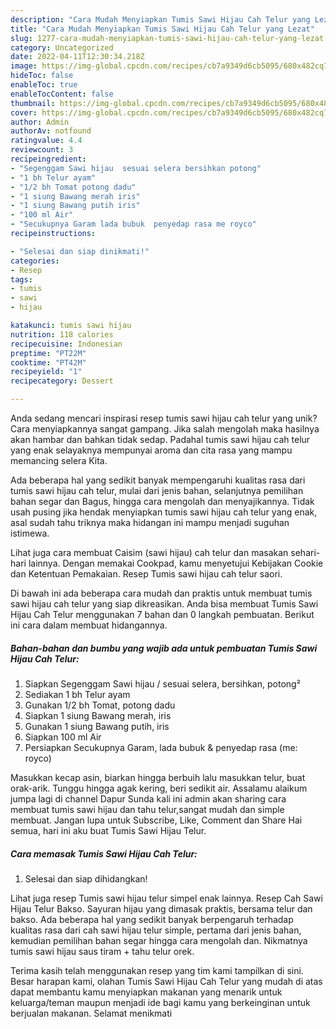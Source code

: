 ```yaml
---
description: "Cara Mudah Menyiapkan Tumis Sawi Hijau Cah Telur yang Lezat"
title: "Cara Mudah Menyiapkan Tumis Sawi Hijau Cah Telur yang Lezat"
slug: 1277-cara-mudah-menyiapkan-tumis-sawi-hijau-cah-telur-yang-lezat
category: Uncategorized
date: 2022-04-11T12:30:34.218Z
image: https://img-global.cpcdn.com/recipes/cb7a9349d6cb5095/680x482cq70/tumis-sawi-hijau-cah-telur-foto-resep-utama.jpg
hideToc: false
enableToc: true
enableTocContent: false
thumbnail: https://img-global.cpcdn.com/recipes/cb7a9349d6cb5095/680x482cq70/tumis-sawi-hijau-cah-telur-foto-resep-utama.jpg
cover: https://img-global.cpcdn.com/recipes/cb7a9349d6cb5095/680x482cq70/tumis-sawi-hijau-cah-telur-foto-resep-utama.jpg
author: Admin
authorAv: notfound
ratingvalue: 4.4
reviewcount: 3
recipeingredient:
- "Segenggam Sawi hijau  sesuai selera bersihkan potong"
- "1 bh Telur ayam"
- "1/2 bh Tomat potong dadu"
- "1 siung Bawang merah iris"
- "1 siung Bawang putih iris"
- "100 ml Air"
- "Secukupnya Garam lada bubuk  penyedap rasa me royco"
recipeinstructions:

- "Selesai dan siap dinikmati!"
categories:
- Resep
tags:
- tumis
- sawi
- hijau

katakunci: tumis sawi hijau 
nutrition: 118 calories
recipecuisine: Indonesian
preptime: "PT22M"
cooktime: "PT42M"
recipeyield: "1"
recipecategory: Dessert

---
```





Anda sedang mencari inspirasi resep tumis sawi hijau cah telur yang unik? Cara menyiapkannya sangat gampang. Jika salah mengolah maka hasilnya akan hambar dan bahkan tidak sedap. Padahal tumis sawi hijau cah telur yang enak selayaknya mempunyai aroma dan cita rasa yang mampu memancing selera Kita.





Ada beberapa hal yang sedikit banyak mempengaruhi kualitas rasa dari tumis sawi hijau cah telur, mulai dari jenis bahan, selanjutnya pemilihan bahan segar dan Bagus, hingga cara mengolah dan menyajikannya. Tidak usah pusing jika hendak menyiapkan tumis sawi hijau cah telur yang enak,      asal sudah tahu triknya maka hidangan ini mampu menjadi suguhan istimewa.














Lihat juga cara membuat Caisim (sawi hijau) cah telur dan masakan sehari-hari lainnya. Dengan memakai Cookpad, kamu menyetujui Kebijakan Cookie dan Ketentuan Pemakaian. Resep Tumis sawi hijau cah telur saori.






Di bawah ini ada beberapa cara mudah dan praktis untuk membuat tumis sawi hijau cah telur yang siap dikreasikan. Anda bisa membuat Tumis Sawi Hijau Cah Telur menggunakan 7 bahan dan 0 langkah pembuatan. Berikut ini cara dalam membuat hidangannya.

<!--inarticleads1-->

##### Bahan-bahan dan bumbu yang wajib ada untuk pembuatan Tumis Sawi Hijau Cah Telur:

1. Siapkan Segenggam Sawi hijau / sesuai selera, bersihkan, potong²
1. Sediakan 1 bh Telur ayam
1. Gunakan 1/2 bh Tomat, potong dadu
1. Siapkan 1 siung Bawang merah, iris
1. Gunakan 1 siung Bawang putih, iris
1. Siapkan 100 ml Air
1. Persiapkan Secukupnya Garam, lada bubuk &amp; penyedap rasa (me: royco)


Masukkan kecap asin, biarkan hingga berbuih lalu masukkan telur, buat orak-arik. Tunggu hingga agak kering, beri sedikit air. Assalamu alaikum jumpa lagi di channel Dapur Sunda kali ini admin akan sharing cara membuat tumis sawi hijau dan tahu telur,sangat mudah dan simple membuat. Jangan lupa untuk Subscribe, Like, Comment dan Share Hai semua, hari ini aku buat Tumis Sawi Hijau Telur. 

<!--inarticleads2-->

##### Cara memasak Tumis Sawi Hijau Cah Telur:


1. Selesai dan siap dihidangkan!

Lihat juga resep Tumis sawi hijau telur simpel enak lainnya. Resep Cah Sawi Hijau Telur Bakso. Sayuran hijau yang dimasak praktis, bersama telur dan bakso. Ada beberapa hal yang sedikit banyak berpengaruh terhadap kualitas rasa dari cah sawi hijau telur simple, pertama dari jenis bahan, kemudian pemilihan bahan segar hingga cara mengolah dan. Nikmatnya tumis sawi hijau saus tiram + tahu telur orek. 

Terima kasih telah menggunakan resep yang tim kami tampilkan di sini. Besar harapan kami, olahan Tumis Sawi Hijau Cah Telur yang mudah di atas dapat membantu kamu menyiapkan makanan yang menarik untuk keluarga/teman maupun menjadi ide bagi kamu yang berkeinginan untuk berjualan makanan. Selamat menikmati
